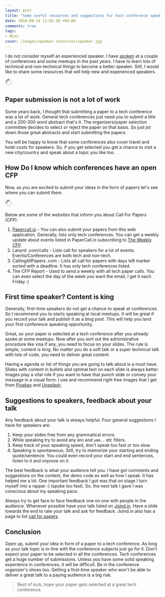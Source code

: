 ```yaml
---
layout: post
title: "Some useful resources and suggestions for tech conference speakers and aspiring speakers"
date: 2016-09-14 11:02:38 +04:00
comments: true
tags:
- Misc
cover: /images/speaker-resources/speaker.jpg
---
```


I do not consider myself an experienced speaker. I have [spoken](https://geshan.com.np/blog/categories/talks/) at a couple of conferences and some meetups in the past years. I have to learn lots of technical and non-technical things to become a better speaker. Still, I would like to share some resources that will help new and experienced speakers.

<img class="center" src="/images/generic/loading.gif" data-echo="/images/speaker-resources/speaker.jpg" title="Some resources for conference speakers" alt="Some resources for conference speakers">

<!-- more -->

## Paper submission is not a lot of work

Some years back, I thought that submitting a paper to a tech conference was a lot of work. General tech conferences just need you to submit a title and a 200-300 word abstract that's it. The organizers/paper selection committee decides to select or reject the paper on that basis. So just jot down those great abstracts and start submitting the papers.

You will be happy to know that some conferences also cover travel and hotel costs for speakers. So, if you get selected you get a chance to visit a new city/country and speak about a topic you like too.

## How Do I know which conferences have an open CFP

Now, as you are excited to submit your ideas in the form of papers let's see where you can submit them.

<img class="center" src="/images/generic/loading.gif" data-echo="/images/speaker-resources/cfp.jpg" title="Call for papers for a tech conference" alt="Call for papers for a tech conference">

Below are some of the websites that inform you about Call For Papers (CFP):

1. [Papercall.io](http://papercall.io/) - You can also submit your papers from this web application. Generally, lists only tech conferences. You can get a weekly update about events listed in PaperCall.io subscribing to [The Weekly CFP](http://theweeklycfp.com/).
1. Lanyrd .com/calls - Lists call for speakers for a lot of events. Events/Conferences are both tech and non-tech.
1. CallingAllPapers .com - Lists all call for papers with days left marker sorted with a deadline. It has only tech conferences listed.
1. The CFP Report - Used to send a weekly with all tech paper calls. You can even select the day of the week you want the email, I get it each Friday :)

## First time speaker? Content is king

Generally, first-time speakers do not get a chance to speak at conferences. So I recommend you to starts speaking at local meetups. It will be great if you record your talk and publish it as a blog post. This will help you land your first conference speaking opportunity.

Great, so your paper is selected at a tech conference after you already spoke at some meetups. Now after you sort out the administrative procedure like visa if any, you need to focus on your slides. The rule is simple, content is king. No matter you do a soft talk or a super technical talk with lots of code, you need to deliver great content.

Having a agenda or list of things you are going to talk about is a must have. Slides with content in bullets and optimal text on each slide is always better. Images play a vital role if you want to have that punch slide or convey your message in a visual form. I use and recommend right free images that I get from [Pixabay](https://pixabay.com) and [Unsplash](https://unsplash.com/).

## Suggestions to speakers, feedback about your talk

Any feedback about your talk is always helpful. Four general suggestions I have for speakers are:

1. Keep your slides free from any grammatical errors.
1. While speaking try to avoid any `Ahh` and `umm..` etc fillers.
1. Keep track of your speaking speed, don't speak too fast or too slow.
1. Speaking is spontaneous. Still, try to memorize your starting and ending quote/sentence. You could even record your start and end sentences, listen to it and improve on it.

The best feedback is what your audience tell you. I have got comments and suggestions on the content, the demo code as well as how I speak. It has helped me a lot. One important feedback I got was that on stage I turn myself into a rapper :) (spoke too fast). So, the next talk I gave I was conscious about my speaking pace.

Always try to get face to face feedback one on one with people in the audience. Whenever possible have your talk listed on [Joind.in](https://joind.in). Have a slide towards the end to rate your talk and ask for feedback. Joind.in also has a page to list [call for papers](https://joind.in/event/callforpapers)

## Conclusion

Open up, submit your idea in form of a paper to a tech conference. As long as your talk topic is in-line with the conference subjects just go for it. Don't expect your paper to be selected in all the conferences. Tech conferences get a huge number of submissions. Unless you have some solid speaking experience in conferences, it will be difficult. Be in the conference organizer's shoes too. Getting a first-time speaker who won't be able to deliver a great talk to a paying audience is a big risk.

> Best of luck, hope your paper gets selected at a great tech conference.
